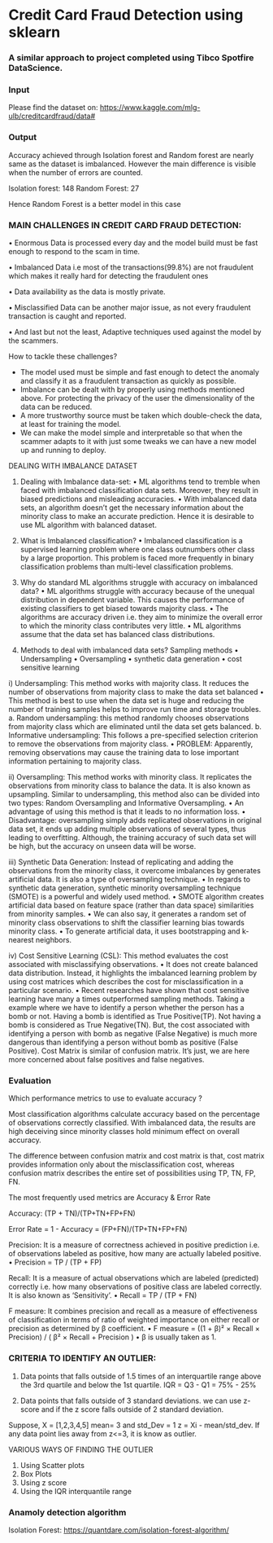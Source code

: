 # Credit Card Fraud Detection using sklearn
### A similar approach to project completed using Tibco Spotfire DataScience.

### Input
Please find the dataset on: https://www.kaggle.com/mlg-ulb/creditcardfraud/data#

### Output
Accuracy achieved through Isolation forest and Random forest are nearly same as the dataset is imbalanced. However the main difference is visible when the number of errors are counted.

Isolation forest: 148
Random Forest: 27

Hence Random Forest is a better model in this case

### MAIN CHALLENGES IN CREDIT CARD FRAUD DETECTION:

• Enormous Data is processed every day and the model build must be fast enough to respond to the scam in time.

• Imbalanced Data i.e most of the transactions(99.8%) are not fraudulent which makes it really hard for detecting the fraudulent ones

• Data availability as the data is mostly private.

• Misclassified Data can be another major issue, as not every fraudulent transaction is caught and reported.

• And last but not the least, Adaptive techniques used against the model by the scammers.

How to tackle these challenges?
* The model used must be simple and fast enough to detect the anomaly and classify it as a fraudulent transaction as quickly as possible.
* Imbalance can be dealt with by properly using methods mentioned above.
For protecting the privacy of the user the dimensionality of the data can be reduced.
* A more trustworthy source must be taken which double-check the data, at least for training the model.
* We can make the model simple and interpretable so that when the scammer adapts to it with just some tweaks we can have a new model up and running to deploy.


DEALING WITH IMBALANCE DATASET
1. Dealing with Imbalance data-set: 
• ML algorithms tend to tremble when faced with imbalanced classification data sets. Moreover, they result in biased predictions and misleading accuracies.
• With imbalanced data sets, an algorithm doesn’t get the necessary information about the minority class to make an accurate prediction. Hence it is desirable to use ML algorithm with balanced dataset.

2. What is Imbalanced classification?
• Imbalanced classification is a supervised learning problem where one class outnumbers other class by a large proportion. This problem is faced more frequently in binary classification problems than multi-level classification problems.

3. Why do standard ML algorithms struggle with accuracy on imbalanced data?
• ML algorithms struggle with accuracy because of the unequal distribution in dependent variable. This causes the performance of existing classifiers to get biased towards majority class.
• The algorithms are accuracy driven i.e. they aim to minimize the overall error to which the minority class contributes very little.
• ML algorithms assume that the data set has balanced class distributions.

4. Methods to deal with imbalanced data sets?
Sampling methods
• Undersampling
• Oversampling
• synthetic data generation
• cost sensitive learning

i) Undersampling: This method works with majority class. It reduces the number of observations from majority class to make the data set balanced
• This method is best to use when the data set is huge and reducing the number of training samples helps to improve run time and storage troubles.
a. Random undersampling: this method randomly chooses observations from majority class which are eliminated until the data set gets balanced.
b. Informative undersampling: This follows a pre-specified selection criterion to remove the observations from majority class.
• PROBLEM: Apparently, removing observations may cause the training data to lose important information pertaining to majority class.

ii) Oversampling: This method works with minority class. It replicates the observations from minority class to balance the data. It is also known as upsampling. Similar to undersampling, this method also can be divided into two types: Random Oversampling and Informative Oversampling.
• An advantage of using this method is that it leads to no information loss.
• Disadvantage: oversampling simply adds replicated observations in original data set, it ends up adding multiple observations of several types, thus leading to overfitting. Although, the training accuracy of such data set will be high, but the accuracy on unseen data will be worse.

iii) Synthetic Data Generation:  Instead of replicating and adding the observations from the minority class, it overcome imbalances by generates artificial data. It is also a type of oversampling technique.
• In regards to synthetic data generation, synthetic minority oversampling technique (SMOTE) is a powerful and widely used method.
• SMOTE algorithm creates artificial data based on feature space (rather than data space) similarities from minority samples.
• We can also say, it generates a random set of minority class observations to shift the classifier learning bias towards minority class.
• To generate artificial data, it uses bootstrapping and k-nearest neighbors.

iv) Cost Sensitive Learning (CSL): This method evaluates the cost associated with misclassifying observations. 
• It does not create balanced data distribution. Instead, it highlights the imbalanced learning problem by using cost matrices which describes the cost for misclassification in a particular scenario.
• Recent researches have shown that cost sensitive learning have many a times outperformed sampling methods.
Taking a example where we have to identify a person whether the person has a bomb or not.
Having a bomb is identified as True Positive(TP). Not having a bomb is considered as True Negative(TN). But, the cost associated with identifying a person with bomb as negative (False Negative) is much more dangerous than identifying a person without bomb as positive (False Positive).
Cost Matrix is similar of confusion matrix. It’s just, we are here more concerned about false positives and false negatives.

### Evaluation

Which performance metrics to use to evaluate accuracy ?

Most classification algorithms calculate accuracy based on the percentage of observations correctly classified. With imbalanced data, the results are high deceiving since minority classes hold minimum effect on overall accuracy.

The difference between confusion matrix and cost matrix is that, cost matrix provides information only about the misclassification cost, whereas confusion matrix describes the entire set of possibilities using TP, TN, FP, FN.

The most frequently used metrics are Accuracy & Error Rate

Accuracy: (TP + TN)/(TP+TN+FP+FN)

Error Rate = 1 - Accuracy = (FP+FN)/(TP+TN+FP+FN)

Precision: It is a measure of correctness achieved in positive prediction i.e. of observations labeled as positive, how many are actually labeled positive.
• Precision = TP / (TP + FP)

Recall: It is a measure of actual observations which are labeled (predicted) correctly i.e. how many observations of positive class are labeled correctly. It is also known as ‘Sensitivity’.
• Recall = TP / (TP + FN)

F measure: It combines precision and recall as a measure of effectiveness of classification in terms of ratio of weighted importance on either recall or precision as determined by β coefficient.
• F measure = ((1 + β)² × Recall × Precision) / ( β² × Recall + Precision )
• β is usually taken as 1.

### CRITERIA TO IDENTIFY AN OUTLIER:
1. Data points that falls outside of 1.5 times of an interquartile range above the 3rd quartile and below the 1st quartile.
IQR = Q3 - Q1
       = 75% - 25%

2. Data points that falls outside of 3 standard deviations. we can use z-score and if the z score falls outside of 2 standard deviation.

Suppose, X = [1,2,3,4,5] mean= 3 and std_Dev = 1
z = Xi - mean/std_dev. If any data point lies away from z<=3, it is know as outlier.

VARIOUS WAYS OF FINDING THE OUTLIER
1. Using Scatter plots
2. Box Plots
3. Using z score
4. Using the IQR interquantile range

### Anamoly detection algorithm
Isolation Forest: https://quantdare.com/isolation-forest-algorithm/
